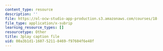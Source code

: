 ```yaml
---
content_type: resource
description: ''
file: https://ol-ocw-studio-app-production.s3.amazonaws.com/courses/18-01sc-single-variable-calculus-fall-2010/00a3b1d1160752118469f97604f6e48f_9YgOmJdom6o.vtt
file_type: application/x-subrip
learning_resource_types: []
resourcetype: Other
title: 3play caption file
uid: 00a3b1d1-1607-5211-8469-f97604f6e48f
---
```

